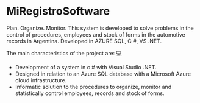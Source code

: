 # MiRegistroSoftware
Plan. Organize. Monitor. This system is developed to solve problems in the control of procedures, employees and stock of forms in the automotive records in Argentina. Developed in AZURE SQL, C #, VS .NET.

The main characteristics of the project are: :computer:
 
- Development of a system in c # with Visual Studio .NET.
- Designed in relation to an Azure SQL database with a Microsoft Azure cloud infrastructure.
- Informatic solution to the procedures to organize, monitor and statistically control employees, records and stock of forms.
